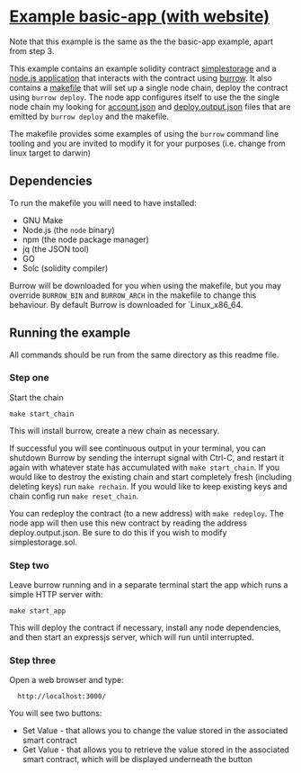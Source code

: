 # [Example basic-app (with website)](.)

Note that this example is the same as the the basic-app example, apart from step 3.

This example contains an example solidity contract [simplestorage](simplestorage.sol) and a [node.js application](app.js) that interacts with the contract using [burrow](../../../js/README.md). It also contains a [makefile](makefile) that will set up a single node chain, deploy the contract using `burrow deploy`. The node app configures itself to use the the single node chain my looking for [account.json](account.json) and [deploy.output.json](deploy.output.json) files that are emitted by `burrow deploy` and the makefile.

The makefile provides some examples of using the `burrow` command line tooling and you are invited to modify it for your purposes (i.e. change from linux target to darwin)

## Dependencies
To run the makefile you will need to have installed:

- GNU Make
- Node.js (the `node` binary)
- npm (the node package manager)
- jq (the JSON tool)
- GO
- Solc (solidity compiler)

Burrow will be downloaded for you when using the makefile, but you may override `BURROW_BIN` and `BURROW_ARCH` in the makefile to change this behaviour. By default Burrow is downloaded for `Linux_x86_64.

## Running the example

All commands should be run from the same directory as this readme file.

### Step one
Start the chain

```shell
make start_chain
```

This will install burrow, create a new chain as necessary.

If successful you will see continuous output in your terminal, you can shutdown Burrow by sending the interrupt signal with Ctrl-C, and restart it again with whatever state has accumulated with `make start_chain`. If you would like to destroy the existing chain and start completely fresh (including deleting keys) run `make rechain`. If you would like to keep existing keys and chain config run `make reset_chain`.

You can redeploy the contract (to a new address) with `make redeploy`. The node app will then use this new contract by reading the address deploy.output.json. Be sure to do this if you wish to modify simplestorage.sol.

### Step two
Leave burrow running and in a separate terminal start the app which runs a simple HTTP server with:

```shell
make start_app
```

This will deploy the contract if necessary, install any node dependencies, and then start an expressjs server, which will run until interrupted.

### Step three
Open a web browser and type:

```shell
  http://localhost:3000/
```

You will see two buttons:
* Set Value - that allows you to change the value stored in the associated smart contract
* Get Value - that allows you to retrieve the value stored in the associated smart contract, which will be displayed underneath the button

